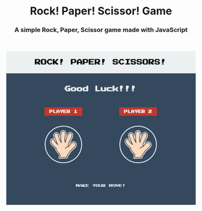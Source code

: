 <div align="center">
  <h1>Rock! Paper! Scissor! Game</h1>
  <h3>A simple Rock, Paper, Scissor game made with JavaScript</h3>
  
  <br>

  ![banner](./banner.png)
</div>
